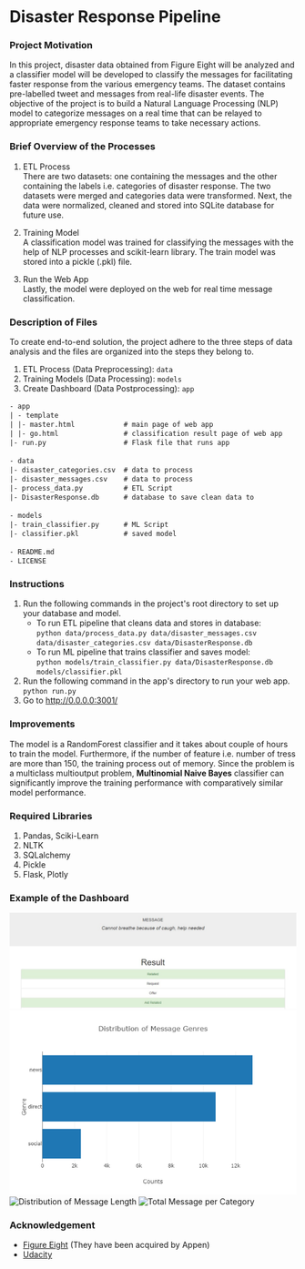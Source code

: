 # Disaster Response Pipeline

### Project Motivation
In this project, disaster data obtained from Figure Eight will be analyzed and a classifier model will be developed to classify the messages for facilitating faster response from the various emergency teams. The dataset contains pre-labelled tweet and messages from real-life disaster events. The objective of the project is to build a Natural Language Processing (NLP) model to categorize messages on a real time that can be relayed to appropriate emergency response teams to take necessary actions.

### Brief Overview of the Processes
1. ETL Process  
    There are two datasets: one containing the messages and the other containing the labels i.e. categories of disaster response. The two datasets were merged and categories data were transformed. Next, the data were normalized, cleaned and stored into SQLite database for future use.

2. Training Model  
    A classification model was trained for classifying the messages with the help of NLP processes and scikit-learn library. The train model was stored into a pickle (.pkl) file.

3. Run the Web App  
    Lastly, the model were deployed on the web for real time message classification.

### Description of Files
To create end-to-end solution, the project adhere to the three steps of data analysis and the files are organized into the steps they belong to.
1. ETL Process (Data Preprocessing): `data` 
2. Training Models (Data Processing): `models`
3. Create Dashboard (Data Postprocessing): `app`

```
- app
| - template
| |- master.html            # main page of web app
| |- go.html                # classification result page of web app
|- run.py                   # Flask file that runs app

- data
|- disaster_categories.csv  # data to process 
|- disaster_messages.csv    # data to process
|- process_data.py          # ETL Script
|- DisasterResponse.db      # database to save clean data to

- models
|- train_classifier.py      # ML Script
|- classifier.pkl           # saved model 

- README.md
- LICENSE
```

### Instructions
1. Run the following commands in the project's root directory to set up your database and model.  
    - To run ETL pipeline that cleans data and stores in database:  
        `python data/process_data.py data/disaster_messages.csv data/disaster_categories.csv data/DisasterResponse.db`
    - To run ML pipeline that trains classifier and saves model:  
        `python models/train_classifier.py data/DisasterResponse.db models/classifier.pkl`  
2. Run the following command in the app's directory to run your web app.  
        `python run.py`  
3. Go to http://0.0.0.0:3001/

### Improvements
The model is a RandomForest classifier and it takes about couple of hours to train the model. Furthermore, if the number of feature i.e. number of tress are more than 150, the training process out of memory. Since the problem is a multiclass multioutput problem, **Multinomial Naive Bayes** classifier can significantly improve the training performance with comparatively similar model performance.

### Required Libraries
1. Pandas, Sciki-Learn
2. NLTK
3. SQLalchemy
4. Pickle
5. Flask, Plotly

### Example of the Dashboard
![Message Classification](images/classification_result.jpg)  
![Distribution of Message Genre](images/msg_dist.png)
![Distribution of Message Length](/images/msg_len_dist.png)
![Total Message per Category](/images/msg_per_category.png)

### Acknowledgement
- [Figure Eight](https://appen.com/) (They have been acquired by Appen)
- [Udacity](https://www.udacity.com/)